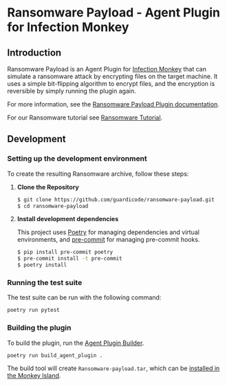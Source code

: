 # Ransomware Payload - Agent Plugin for Infection Monkey

## Introduction

Ransomware Payload is an Agent Plugin for
[Infection Monkey](https://www.akamai.com/infectionmonkey) that
can simulate a ransomware attack by encrypting files on the target machine.
It uses a simple bit-flipping algorithm to encrypt files, and the encryption
is reversible by simply running the plugin again.

For more information, see the [Ransomware Payload Plugin
documentation](https://techdocs.akamai.com/infection-monkey/docs/ransomware-simulation).

For our Ransomware tutorial see [Ransomware
Tutorial](https://techdocs.akamai.com/infection-monkey/docs/ransomware).

## Development
### Setting up the development environment

To create the resulting Ransomware archive, follow these steps:

1. **Clone the Repository**

    ```sh
    $ git clone https://github.com/guardicode/ransomware-payload.git
    $ cd ransomware-payload
    ```

1. **Install development dependencies**

    This project uses [Poetry](https://python-poetry.org/) for managing
    dependencies and virtual environments, and
    [pre-commit](https://pre-commit.com/) for managing pre-commit hooks.

    ```sh
    $ pip install pre-commit poetry
    $ pre-commit install -t pre-commit
    $ poetry install
    ```

### Running the test suite

The test suite can be run with the following command:

```sh
poetry run pytest
```

### Building the plugin

To build the plugin, run the [Agent Plugin
Builder](https://github.com/guardicode/agent-plugin-builder/).

```sh
poetry run build_agent_plugin .
```

The build tool will create `Ransomware-payload.tar`, which can be [installed in
the Monkey Island](https://techdocs.akamai.com/infection-monkey/docs/plugins).
